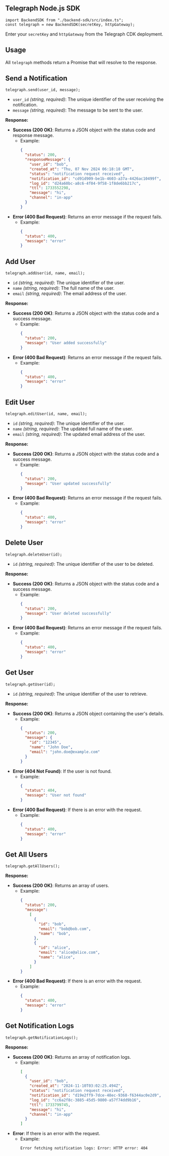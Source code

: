 ## Telegraph Node.js SDK
```
import BackendSDK from "./backend-sdk/src/index.ts";
const telegraph = new BackendSDK(secretKey, httpGateway);
```
Enter your `secretKey` and `httpGateway` from the Telegraph CDK deployment.

## Usage

All `telegraph` methods return a Promise that will resolve to the response.

## Send a Notification
```
telegraph.send(user_id, message);
```
  - `user_id` _(string, required)_: The unique identifier of the user receiving the notification.
  - `message` _(string, required)_: The message to be sent to the user.

**Response:**
  - **Success (200 OK)**: Returns a JSON object with the status code and response message.
    - Example:
      ```json
      {
        "status": 200,
        "responseMessage": {
          "user_id": "bob",
          "created_at": "Thu, 07 Nov 2024 06:18:18 GMT",
          "status": "notification request received",
          "notification_id": "cd91d909-be1b-4603-a37a-4426ac10499f",
          "log_id": "d24a60bc-a8c6-4f04-9f58-1f8de6bb217c",
          "ttl": 1733552298,
          "message": "hi",
          "channel": "in-app"
        }
      }
      ```
  - **Error (400 Bad Request)**: Returns an error message if the request fails.
    - Example:
      ```json
      {
        "status": 400,
        "message": "error"
      }
      ```
      
## Add User
```
telegraph.addUser(id, name, email);
```
  - `id` _(string, required)_: The unique identifier of the user.
  - `name` _(string, required)_: The full name of the user.
  - `email` _(string, required)_: The email address of the user.

**Response:**
  - **Success (200 OK)**: Returns a JSON object with the status code and a success message.
    - Example:
      ```json
      {
        "status": 200,
        "message": "User added successfully"
      }
      ```
  - **Error (400 Bad Request)**: Returns an error message if the request fails.
    - Example:
      ```json
      {
        "status": 400,
        "message": "error"
      }
      ```

## Edit User
```
telegraph.editUser(id, name, email);
```
  - `id` _(string, required)_: The unique identifier of the user.
  - `name` _(string, required)_: The updated full name of the user.
  - `email` _(string, required)_: The updated email address of the user.

**Response:**
  - **Success (200 OK)**: Returns a JSON object with the status code and a success message.
    - Example:
      ```json
      {
        "status": 200,
        "message": "User updated successfully"
      }
      ```
  - **Error (400 Bad Request)**: Returns an error message if the request fails.
    - Example:
      ```json
      {
        "status": 400,
        "message": "error"
      }
      ```

## Delete User
```
telegraph.deleteUser(id);
```
  - `id` _(string, required)_: The unique identifier of the user to be deleted.

**Response:**
  - **Success (200 OK)**: Returns a JSON object with the status code and a success message.
    - Example:
      ```json
      {
        "status": 200,
        "message": "User deleted successfully"
      }
      ```
  - **Error (400 Bad Request)**: Returns an error message if the request fails.
    - Example:
      ```json
      {
        "status": 400,
        "message": "error"
      }
      ```

## Get User
```
telegraph.getUser(id);
```
  - `id` _(string, required)_: The unique identifier of the user to retrieve.

**Response:**
  - **Success (200 OK)**: Returns a JSON object containing the user's details.
    - Example:
      ```json
      {
        "status": 200,
        "message": {
          "id": "12345",
          "name": "John Doe",
          "email": "john.doe@example.com"
        }
      }
      ```
  - **Error (404 Not Found)**: If the user is not found.
    - Example:
      ```json
      {
        "status": 404,
        "message": "User not found"
      }
      ```
  - **Error (400 Bad Request)**: If there is an error with the request.
    - Example:
      ```json
      {
        "status": 400,
        "message": "error"
      }
      ```

## Get All Users
```
telegraph.getAllUsers();
```

**Response:**
  - **Success (200 OK)**: Returns an array of users.
    - Example:
      ```json
      {
        "status": 200,
        "message":
          [
            {
              "id": "bob",
              "email": "bob@bob.com",
              "name": "bob",
            },
            {
              "id": "alice",
              "email": "alice@alice.com",
              "name": "alice",
            }
          ]
      }
      ```
  - **Error (400 Bad Request)**: If there is an error with the request.
    - Example:
      ```json
      {
        "status": 400,
        "message": "error"
      }
      ```

## Get Notification Logs
```
telegraph.getNotificationLogs();
```

**Response:**
  - **Success (200 OK)**: Returns an array of notification logs.
    - Example:
      ```json
      [
        {
          "user_id": "bob",
          "created_at": "2024-11-10T03:02:25.494Z",
          "status": "notification request received",
          "notification_id": "d19e2ff9-7dce-48ec-9368-f6344ac0e2d9",
          "log_id": "cc6a2f8c-3885-45d5-9800-a57f74dd9b16",
          "ttl": 1733799745,
          "message": "hi",
          "channel": "in-app"
        }
      ]
      ```
  - **Error**: If there is an error with the request.
    - Example:
      ```
      Error fetching notification logs: Error: HTTP error: 404
      ```

